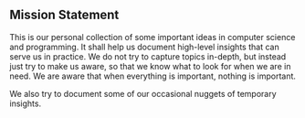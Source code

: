 ## Mission Statement

This is our personal collection of some important ideas in computer science and programming. It shall help us document high-level insights that can serve us in practice. We do not try to capture topics in-depth, but instead just try to make us aware, so that we know what to look for when we are in need. We are aware that when everything is important, nothing is important.

We also try to document some of our occasional nuggets of temporary insights.

